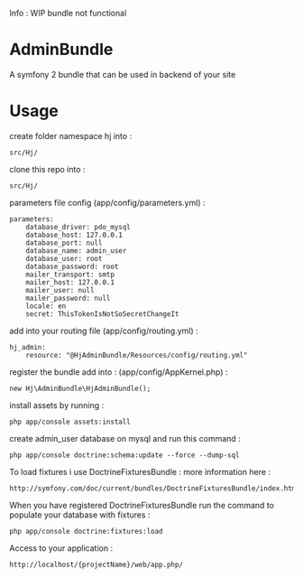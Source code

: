 Info : WIP bundle not functional

AdminBundle
===========

A symfony 2 bundle that can be used in backend of your site

Usage
=======
create folder namespace hj into :

    src/Hj/

clone this repo into :

    src/Hj/

parameters file config (app/config/parameters.yml) :

    parameters:
        database_driver: pdo_mysql
        database_host: 127.0.0.1
        database_port: null
        database_name: admin_user
        database_user: root
        database_password: root
        mailer_transport: smtp
        mailer_host: 127.0.0.1
        mailer_user: null
        mailer_password: null
        locale: en
        secret: ThisTokenIsNotSoSecretChangeIt

add into your routing file (app/config/routing.yml) :

    hj_admin:
        resource: "@HjAdminBundle/Resources/config/routing.yml"

register the bundle add into : (app/config/AppKernel.php) :

    new Hj\AdminBundle\HjAdminBundle();

install assets by running :

    php app/console assets:install

create admin_user database on mysql and run this command :

    php app/console doctrine:schema:update --force --dump-sql

To load fixtures i use DoctrineFixturesBundle : more information here :

    http://symfony.com/doc/current/bundles/DoctrineFixturesBundle/index.html

When you have registered DoctrineFixturesBundle run the command to populate your database with fixtures :

    php app/console doctrine:fixtures:load

Access to your application :

    http://localhost/{projectName}/web/app.php/